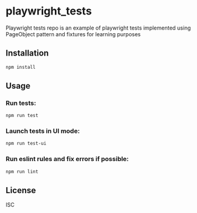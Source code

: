 # playwright_tests

Playwright tests repo is an example of playwright tests implemented using PageObject pattern and fixtures for learning purposes

## Installation

```bash
npm install
```

## Usage

### Run tests:

```bash
npm run test
```

### Launch tests in UI mode:

```bash
npm run test-ui
```

### Run eslint rules and fix errors if possible:

```bash
npm run lint
```

## License

ISC

